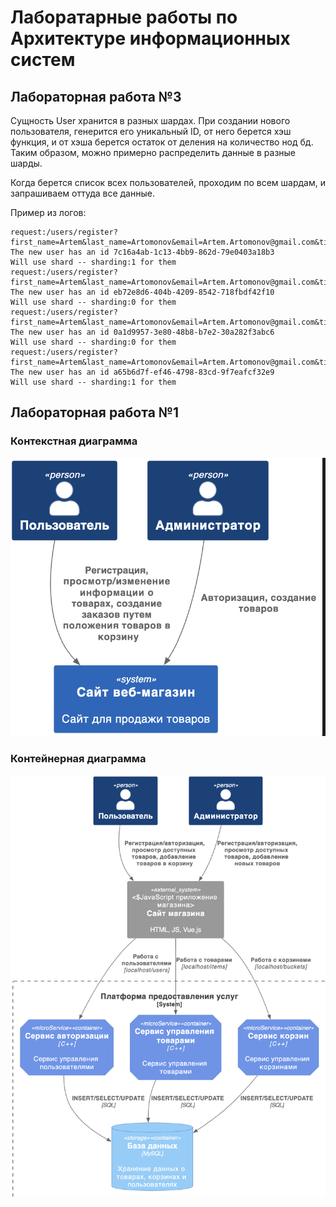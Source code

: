 # Лаборатарные работы по Архитектуре информационных систем

## Лабораторная работа №3

Сущность User хранится в разных шардах. При создании нового пользователя, генерится его уникальный ID, от него берется хэш функция, и от хэша берется остаток от деления на количество нод бд. Таким образом, можно примерно распределить данные в разные шарды. 

Когда берется список всех пользователей, проходим по всем шардам, и запрашиваем оттуда все данные. 

Пример из логов: 

```
request:/users/register?first_name=Artem&last_name=Artomonov&email=Artem.Artomonov@gmail.com&title=Mr&login=artem&password=password&role=admin
The new user has an id 7c16a4ab-1c13-4bb9-862d-79e0403a18b3
Will use shard -- sharding:1 for them
request:/users/register?first_name=Artem&last_name=Artomonov&email=Artem.Artomonov@gmail.com&title=Mr&login=artem&password=password&role=admin
The new user has an id eb72e8d6-404b-4209-8542-718fbdf42f10
Will use shard -- sharding:0 for them
request:/users/register?first_name=Artem&last_name=Artomonov&email=Artem.Artomonov@gmail.com&title=Mr&login=artem&password=password&role=admin
The new user has an id 0a1d9957-3e80-48b8-b7e2-30a282f3abc6
Will use shard -- sharding:0 for them
request:/users/register?first_name=Artem&last_name=Artomonov&email=Artem.Artomonov@gmail.com&title=Mr&login=artem&password=password&role=admin
The new user has an id a65b6d7f-ef46-4798-83cd-9f7eafcf32e9
Will use shard -- sharding:1 for them
```

## Лабораторная работа №1

### Контекстная диаграмма

![context](images/context.png)  

### Контейнерная диаграмма

![context](images/components.png)  


